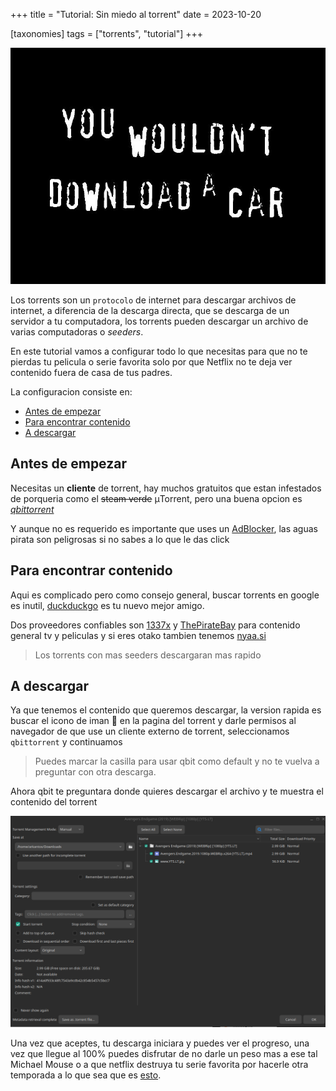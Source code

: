 +++
title = "Tutorial: Sin miedo al torrent"
date = 2023-10-20

[taxonomies]
tags = ["torrents", "tutorial"]
+++

![Alt text](images/download-a-car.png)

Los torrents son un `protocolo` de internet para descargar archivos de internet, a diferencia de la descarga directa, que se descarga de un servidor a tu computadora, los torrents pueden descargar un archivo de varias computadoras o _seeders_.

En este tutorial vamos a configurar todo lo que necesitas para que no te pierdas tu pelicula o serie favorita solo por que Netflix no te deja ver contenido fuera de casa de tus padres.

La configuracion consiste en:

- [Antes de empezar](#antes-de-empezar)
- [Para encontrar contenido](#para-encontrar-contenido)
- [A descargar](#a-descargar)

## Antes de empezar

Necesitas un **cliente** de torrent, hay muchos gratuitos que estan infestados de porqueria como el ~~steam verde~~ μTorrent, pero una buena opcion es [*qbittorrent*](https://www.qbittorrent.org/download) 

Y aunque no es requerido es importante que uses un [AdBlocker](https://adnauseam.io/), las aguas pirata son peligrosas si no sabes a lo que le das click

## Para encontrar contenido

Aqui es complicado pero como consejo general, buscar torrents en google es inutil, [duckduckgo](https://www.duckduckgo.com) es tu nuevo mejor amigo. 

Dos proveedores confiables son [1337x](https://1337x.to/) y [ThePirateBay](https://thepiratebay.org) para contenido general tv y peliculas y si eres otako tambien tenemos [nyaa.si](https://nyaa.si)

> Los torrents con mas seeders descargaran mas rapido

## A descargar

Ya que tenemos el contenido que queremos descargar, la version rapida es buscar el icono de iman 🧲 en la pagina del torrent y darle permisos al navegador de que use un cliente externo de torrent, seleccionamos `qbittorrent` y continuamos 

> Puedes marcar la casilla para usar qbit como default y no te vuelva a preguntar con otra descarga.

Ahora qbit te preguntara donde quieres descargar el archivo y te muestra el contenido del torrent

![qbit download screen](images/qbit-download.png
)

Una vez que aceptes, tu descarga iniciara y puedes ver el progreso, una vez que llegue al 100% puedes disfrutar de no darle un peso mas a ese tal Michael Mouse o a que netflix destruya tu serie favorita por hacerle otra temporada a lo que sea que es [esto](https://www.themoviedb.org/tv/74204-big-mouth).


